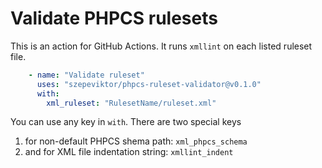 # Validate PHPCS rulesets

This is an action for GitHub Actions. It runs `xmllint` on each listed ruleset file.

```yaml
    - name: "Validate ruleset"
      uses: "szepeviktor/phpcs-ruleset-validator@v0.1.0"
      with:
        xml_ruleset: "RulesetName/ruleset.xml"
```

You can use any key in `with`.
There are two special keys
1. for non-default PHPCS shema path: `xml_phpcs_schema`
2. and for XML file indentation string: `xmllint_indent`

